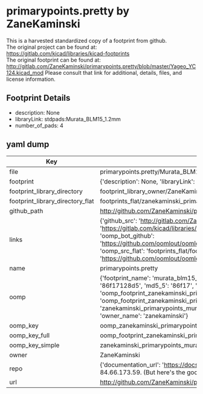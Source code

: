 # primarypoints.pretty by ZaneKaminski  
This is a harvested standardized copy of a footprint from github.  
The original project can be found at:  
https://gitlab.com/kicad/libraries/kicad-footprints  
The original footprint can be found at:
http://gitlab.com/ZaneKaminski/primarypoints.pretty/blob/master/Yageo_YC124.kicad_mod
Please consult that link for additional, details, files, and license information.  
## Footprint Details
* description: None  
* libraryLink: stdpads:Murata_BLM15_1.2mm  
* number_of_pads: 4  
## yaml dump  
| Key | Value |  
| --- | --- |  
| file | primarypoints.pretty/Murata_BLM15_1.2mm.kicad_mod |  
| footprint | {'description': None, 'libraryLink': 'stdpads:Murata_BLM15_1.2mm', 'number_of_pads': 4} |  
| footprint_library_directory | footprint_library_owner/ZaneKaminski_primarypoints.pretty |  
| footprint_library_directory_flat | footprints_flat/zanekaminski_primarypoints_murata_blm15_1_2mm/working |  
| github_path | http://github.com/ZaneKaminski/primarypoints.pretty/blob/master/Murata_BLM15_1.2mm.kicad_mod |  
| links | {'github_src': 'http://gitlab.com/ZaneKaminski/primarypoints.pretty/blob/master/Yageo_YC124.kicad_mod', 'github_src_repo': 'https://gitlab.com/kicad/libraries/kicad-footprints', 'oomp_bot': 'footprints/zanekaminski_primarypoints_murata_blm15_1_2mm/working', 'oomp_bot_github': 'https://github.com/oomlout/oomlout_oomp_footprint_bot/tree/main/footprints/zanekaminski_primarypoints_murata_blm15_1_2mm/working', 'oomp_src_flat': 'footprints_flat/footprints_flat/zanekaminski_primarypoints_murata_blm15_1_2mm/working', 'oomp_src_flat_github': 'https://github.com/oomlout/oomlout_oomp_footprint_src/tree/main/footprints_flat/zanekaminski_primarypoints_murata_blm15_1_2mm/working'} |  
| name | primarypoints.pretty |  
| oomp | {'footprint_name': 'murata_blm15_1_2mm', 'library_name': 'primarypoints', 'md5': '86f17128d520ca393cc7b69c7ef259bc', 'md5_10': '86f17128d5', 'md5_5': '86f17', 'md5_6': '86f171', 'oomp_key': 'oomp_zanekaminski_primarypoints_murata_blm15_1_2mm', 'oomp_key_extra': 'oomp_footprint_zanekaminski_primarypoints_murata_blm15_1_2mm', 'oomp_key_full': 'oomp_footprint_zanekaminski_primarypoints_murata_blm15_1_2mm_86f171', 'oomp_key_simple': 'zanekaminski_primarypoints_murata_blm15_1_2mm', 'original_filename': 'primarypoints.pretty/Murata_BLM15_1.2mm.kicad_mod', 'owner_name': 'zanekaminski'} |  
| oomp_key | oomp_zanekaminski_primarypoints_murata_blm15_1_2mm |  
| oomp_key_full | oomp_footprint_zanekaminski_primarypoints_murata_blm15_1_2mm |  
| oomp_key_simple | zanekaminski_primarypoints_murata_blm15_1_2mm |  
| owner | ZaneKaminski |  
| repo | {'documentation_url': 'https://docs.github.com/rest/overview/resources-in-the-rest-api#rate-limiting', 'message': "API rate limit exceeded for 84.66.173.59. (But here's the good news: Authenticated requests get a higher rate limit. Check out the documentation for more details.)"} |  
| url | http://github.com/ZaneKaminski/primarypoints.pretty |  

